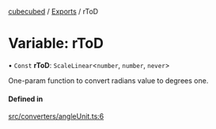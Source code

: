 [cubecubed](/reference/README.md) / [Exports](/reference/modules.md) / rToD

# Variable: rToD

• `Const` **rToD**: `ScaleLinear`<`number`, `number`, `never`\>

One-param function to convert radians value to degrees one.

#### Defined in

[src/converters/angleUnit.ts:6](https://github.com/imaphatduc/cubecubed/blob/0bd348a/src/converters/angleUnit.ts#L6)
